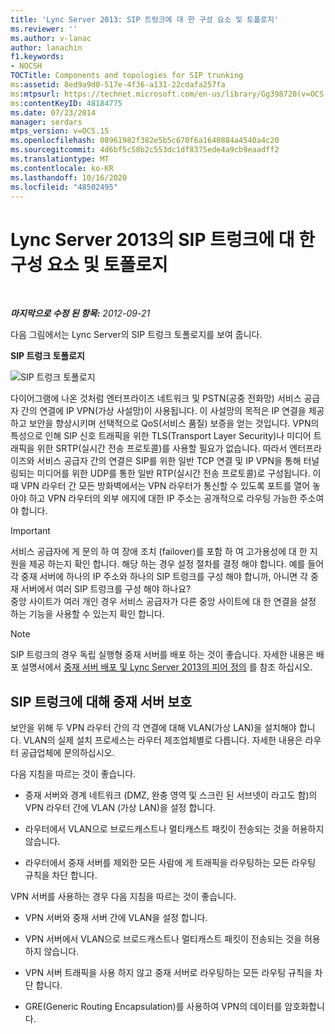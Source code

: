 ```yaml
---
title: 'Lync Server 2013: SIP 트렁크에 대 한 구성 요소 및 토폴로지'
ms.reviewer: ''
ms.author: v-lanac
author: lanachin
f1.keywords:
- NOCSH
TOCTitle: Components and topologies for SIP trunking
ms:assetid: 8ed9a9d0-517e-4f36-a131-22cdafa257fa
ms:mtpsurl: https://technet.microsoft.com/en-us/library/Gg398720(v=OCS.15)
ms:contentKeyID: 48184775
ms.date: 07/23/2014
manager: serdars
mtps_version: v=OCS.15
ms.openlocfilehash: 08961982f382e5b5c670f6a1640884a4540a4c20
ms.sourcegitcommit: 4d6bf5c58b2c553dc1df8375ede4a9cb9eaadff2
ms.translationtype: MT
ms.contentlocale: ko-KR
ms.lasthandoff: 10/16/2020
ms.locfileid: "48502495"
---
```

# <a name="components-and-topologies-for-sip-trunking-in-lync-server-2013"></a>Lync Server 2013의 SIP 트렁크에 대 한 구성 요소 및 토폴로지

<div data-xmlns="http://www.w3.org/1999/xhtml">

<div class="topic" data-xmlns="http://www.w3.org/1999/xhtml" data-msxsl="urn:schemas-microsoft-com:xslt" data-cs="https://msdn.microsoft.com/">

<div data-asp="https://msdn2.microsoft.com/asp">



</div>

<div id="mainSection">

<div id="mainBody">

<span> </span>

_**마지막으로 수정 된 항목:** 2012-09-21_

다음 그림에서는 Lync Server의 SIP 트렁크 토폴로지를 보여 줍니다.

**SIP 트렁크 토폴로지**

![SIP 트렁크 토폴로지](images/Gg398720.669fb55d-7c81-4e21-9421-fabc43d6e064(OCS.15).jpg "SIP 트렁크 토폴로지")

다이어그램에 나온 것처럼 엔터프라이즈 네트워크 및 PSTN(공중 전화망) 서비스 공급자 간의 연결에 IP VPN(가상 사설망)이 사용됩니다. 이 사설망의 목적은 IP 연결을 제공하고 보안을 향상시키며 선택적으로 QoS(서비스 품질) 보증을 얻는 것입니다. VPN의 특성으로 인해 SIP 신호 트래픽을 위한 TLS(Transport Layer Security)나 미디어 트래픽을 위한 SRTP(실시간 전송 프로토콜)를 사용할 필요가 없습니다. 따라서 엔터프라이즈와 서비스 공급자 간의 연결은 SIP를 위한 일반 TCP 연결 및 IP VPN을 통해 터널링되는 미디어를 위한 UDP를 통한 일반 RTP(실시간 전송 프로토콜)로 구성됩니다. 이때 VPN 라우터 간 모든 방화벽에서는 VPN 라우터가 통신할 수 있도록 포트를 열어 놓아야 하고 VPN 라우터의 외부 에지에 대한 IP 주소는 공개적으로 라우팅 가능한 주소여야 합니다.

<div>


> [!IMPORTANT]  
> 서비스 공급자에 게 문의 하 여 장애 조치 (failover)를 포함 하 여 고가용성에 대 한 지원을 제공 하는지 확인 합니다. 해당 하는 경우 설정 절차를 결정 해야 합니다. 예를 들어 각 중재 서버에 하나의 IP 주소와 하나의 SIP 트렁크를 구성 해야 합니까, 아니면 각 중재 서버에서 여러 SIP 트렁크를 구성 해야 하나요?<BR>중앙 사이트가 여러 개인 경우 서비스 공급자가 다른 중앙 사이트에 대 한 연결을 설정 하는 기능을 사용할 수 있는지 확인 합니다.



</div>

<div>


> [!NOTE]  
> SIP 트렁크의 경우 독립 실행형 중재 서버를 배포 하는 것이 좋습니다. 자세한 내용은 배포 설명서에서 <A href="lync-server-2013-deploying-mediation-servers-and-defining-peers.md">중재 서버 배포 및 Lync Server 2013의 피어 정의</A> 를 참조 하십시오.



</div>

<div>

## <a name="securing-the-mediation-server-for-sip-trunking"></a>SIP 트렁크에 대해 중재 서버 보호

보안을 위해 두 VPN 라우터 간의 각 연결에 대해 VLAN(가상 LAN)을 설치해야 합니다. VLAN의 실제 설치 프로세스는 라우터 제조업체별로 다릅니다. 자세한 내용은 라우터 공급업체에 문의하십시오.

다음 지침을 따르는 것이 좋습니다.

  - 중재 서버와 경계 네트워크 (DMZ, 완충 영역 및 스크린 된 서브넷이 라고도 함)의 VPN 라우터 간에 VLAN (가상 LAN)을 설정 합니다.

  - 라우터에서 VLAN으로 브로드캐스트나 멀티캐스트 패킷이 전송되는 것을 허용하지 않습니다.

  - 라우터에서 중재 서버를 제외한 모든 사람에 게 트래픽을 라우팅하는 모든 라우팅 규칙을 차단 합니다.

VPN 서버를 사용하는 경우 다음 지침을 따르는 것이 좋습니다.

  - VPN 서버와 중재 서버 간에 VLAN을 설정 합니다.

  - VPN 서버에서 VLAN으로 브로드캐스트나 멀티캐스트 패킷이 전송되는 것을 허용하지 않습니다.

  - VPN 서버 트래픽을 사용 하지 않고 중재 서버로 라우팅하는 모든 라우팅 규칙을 차단 합니다.

  - GRE(Generic Routing Encapsulation)를 사용하여 VPN의 데이터를 암호화합니다.

</div>

</div>

<span> </span>

</div>

</div>

</div>

